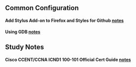 ## Common Configuration
#### Add Stylus Add-on to Firefox and Styles for Github [notes](STYLUS.md) 
#### Using GDB [notes](GDB.md)

## Study Notes
#### Cisco CCENT/CCNA ICND1 100-101 Official Cert Guide [notes](CCENT.md)
